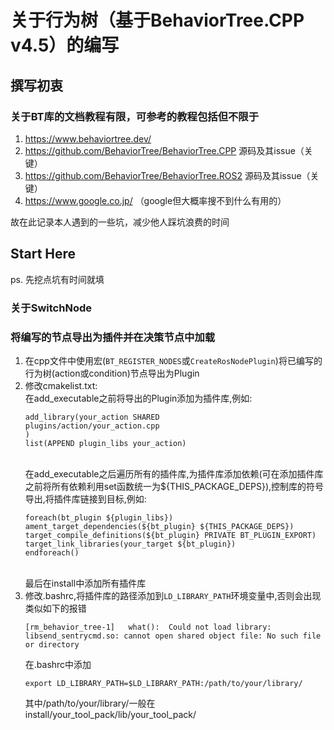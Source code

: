 # 关于行为树（基于BehaviorTree.CPP v4.5）的编写
## 撰写初衷
### 关于BT库的文档教程有限，可参考的教程包括但不限于
1. https://www.behaviortree.dev/
2. https://github.com/BehaviorTree/BehaviorTree.CPP 源码及其issue（关键）
3. https://github.com/BehaviorTree/BehaviorTree.ROS2 源码及其issue（关键）
4. https://www.google.co.jp/ （google但大概率搜不到什么有用的）

故在此记录本人遇到的一些坑，减少他人踩坑浪费的时间

## Start Here
ps. 先挖点坑有时间就填
### 关于SwitchNode

### 将编写的节点导出为插件并在决策节点中加载
1. 在cpp文件中使用宏(``BT_REGISTER_NODES``或``CreateRosNodePlugin``)将已编写的行为树(action或condition)节点导出为Plugin
2. 修改cmakelist.txt:
    <br>在add_executable之前将导出的Plugin添加为插件库,例如:<br/>
    ```
    add_library(your_action SHARED 
    plugins/action/your_action.cpp
    )
    list(APPEND plugin_libs your_action)
    ```
    <br>在add_executable之后遍历所有的插件库,为插件库添加依赖(可在添加插件库之前将所有依赖利用set函数统一为${THIS_PACKAGE_DEPS}),控制库的符号导出,将插件库链接到目标,例如:<br/>
    ```
    foreach(bt_plugin ${plugin_libs})
    ament_target_dependencies(${bt_plugin} ${THIS_PACKAGE_DEPS})
    target_compile_definitions(${bt_plugin} PRIVATE BT_PLUGIN_EXPORT)
    target_link_libraries(your_target ${bt_plugin})
    endforeach()
    ```
    <br>最后在install中添加所有插件库<br/>
3. 修改.bashrc,将插件库的路径添加到``LD_LIBRARY_PATH``环境变量中,否则会出现类似如下的报错
    ```
    [rm_behavior_tree-1]   what():  Could not load library: libsend_sentrycmd.so: cannot open shared object file: No such file or directory
    ```
    在.bashrc中添加
    ```
    export LD_LIBRARY_PATH=$LD_LIBRARY_PATH:/path/to/your/library/
    ```
    其中/path/to/your/library/一般在install/your_tool_pack/lib/your_tool_pack/

